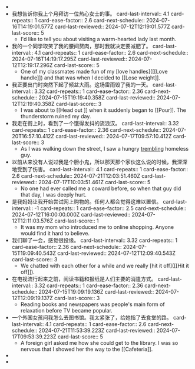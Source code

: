 -
- 我想告诉你我上个月拜访一位热心女士的事。
  card-last-interval:: 4.1
  card-repeats:: 1
  card-ease-factor:: 2.6
  card-next-schedule:: 2024-07-16T14:19:01.577Z
  card-last-reviewed:: 2024-07-12T12:19:01.577Z
  card-last-score:: 5
	- I'd like to tell you about visiting a warm-hearted lady last month.
- 我的一个同学取笑了我的腰间赘肉，那时我就决定要减肥了。
  card-last-interval:: 4.1
  card-repeats:: 1
  card-ease-factor:: 2.6
  card-next-schedule:: 2024-07-16T14:19:17.295Z
  card-last-reviewed:: 2024-07-12T12:19:17.296Z
  card-last-score:: 5
	- One of my classmates made fun of my [love handles]([[Love handle]]) and that was when I decided to [[Lose weight]].
- 我正要出门时突然下起了倾盆大雨。这场雷雨毁了我的一天。
  card-last-interval:: 3.32
  card-repeats:: 1
  card-ease-factor:: 2.36
  card-next-schedule:: 2024-07-15T19:19:40.358Z
  card-last-reviewed:: 2024-07-12T12:19:40.358Z
  card-last-score:: 3
	- I was about to [[Head out ]] when it suddenly began to [[Pour]]. The thunderstorm ruined my day.
- 我走在街上时，看到了一个饿得发抖的流浪汉。
  card-last-interval:: 3.32
  card-repeats:: 1
  card-ease-factor:: 2.36
  card-next-schedule:: 2024-07-20T16:57:10.412Z
  card-last-reviewed:: 2024-07-17T09:57:10.412Z
  card-last-score:: 3
	- As I was walking down the street, I saw a hungry [trembling]([[Tremble]]) homeless guy.
- 以前从来没有人说过我是个胆小鬼，所以那天那个家伙这么说的时候，我深深地受到了伤害。
  card-last-interval:: 4.1
  card-repeats:: 1
  card-ease-factor:: 2.6
  card-next-schedule:: 2024-07-21T12:03:51.460Z
  card-last-reviewed:: 2024-07-17T10:03:51.461Z
  card-last-score:: 5
	- No one had ever called me a coward before, so when that guy did that day, I was deeply hurt.
- 是我妈妈让我开始尝试网上购物的。任何人都会觉得这难以置信。
  card-last-interval:: -1
  card-repeats:: 1
  card-ease-factor:: 2.5
  card-next-schedule:: 2024-07-12T16:00:00.000Z
  card-last-reviewed:: 2024-07-12T12:11:03.576Z
  card-last-score:: 1
	- It was my mom who introduced me to online shopping. Anyone would find it hard to believe.
- 我们聊了一会，感觉很投缘。
  card-last-interval:: 3.32
  card-repeats:: 1
  card-ease-factor:: 2.36
  card-next-schedule:: 2024-07-15T19:09:40.543Z
  card-last-reviewed:: 2024-07-12T12:09:40.543Z
  card-last-score:: 3
	- We chatted with each other for a while and we really [hit it off]([[Hit it off]]).
- 在电视流行起来之前，阅读书籍和报纸是人们主要的消遣方式。
  card-last-interval:: 3.32
  card-repeats:: 1
  card-ease-factor:: 2.36
  card-next-schedule:: 2024-07-15T19:09:19.136Z
  card-last-reviewed:: 2024-07-12T12:09:19.137Z
  card-last-score:: 3
	- Reading books and newspapers was people's main form of relaxation before TV became popular.
- 一个外国女孩问我怎么去图书馆。我太紧张了，给她指了去食堂的路。
  card-last-interval:: 4.1
  card-repeats:: 1
  card-ease-factor:: 2.6
  card-next-schedule:: 2024-07-21T11:53:39.223Z
  card-last-reviewed:: 2024-07-17T09:53:39.223Z
  card-last-score:: 5
	- A foreign girl asked me how she could get to the library. I was so nervous that I showed her the way to the [[Cafeteria]].
-
-